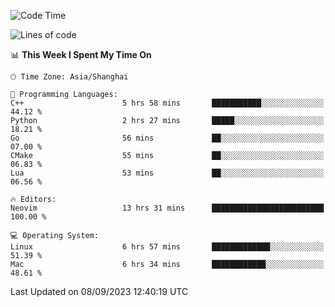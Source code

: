 <!--START_SECTION:waka-->
![Code Time](http://img.shields.io/badge/Code%20Time-1%2C566%20hrs%2056%20mins-blue)

![Lines of code](https://img.shields.io/badge/From%20Hello%20World%20I%27ve%20Written-286.3%20thousand%20lines%20of%20code-blue)

📊 **This Week I Spent My Time On** 

```text
🕑︎ Time Zone: Asia/Shanghai

💬 Programming Languages: 
C++                      5 hrs 58 mins       ███████████░░░░░░░░░░░░░░   44.12 % 
Python                   2 hrs 27 mins       █████░░░░░░░░░░░░░░░░░░░░   18.21 % 
Go                       56 mins             ██░░░░░░░░░░░░░░░░░░░░░░░   07.00 % 
CMake                    55 mins             ██░░░░░░░░░░░░░░░░░░░░░░░   06.83 % 
Lua                      53 mins             ██░░░░░░░░░░░░░░░░░░░░░░░   06.56 % 

🔥 Editors: 
Neovim                   13 hrs 31 mins      █████████████████████████   100.00 % 

💻 Operating System: 
Linux                    6 hrs 57 mins       █████████████░░░░░░░░░░░░   51.39 % 
Mac                      6 hrs 34 mins       ████████████░░░░░░░░░░░░░   48.61 % 
```


 Last Updated on 08/09/2023 12:40:19 UTC
<!--END_SECTION:waka-->
